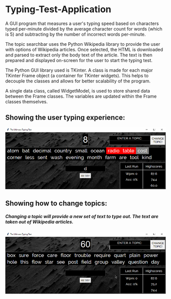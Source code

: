 # Typing-Test-Application

A GUI program that measures a user's typing speed based on characters typed per-minute divided by 
the average character count for words (which is 5) and subtracting by the number of incorrect words per-minute.

The topic searchbar uses the Python Wikipedia library to provide the user with options of Wikipedia articles. Once selected, 
the HTML is downloaded and parsed to extract only the body text of the article. The text is then prepared and displayed on-screen
for the user to start the typing test. 

The Python GUI library used is TKinter. A class is made for each major TKinter Frame object (a container for TKinter widgets). 
This helps to decouple the classes and allows for better scalability of the program. 

A single data class, called WidgetModel, is used to store shared data between the Frame classes. The variables are updated
within the Frame classes themselves. 

## Showing the user typing experience: 
![Typing-Test-Application](TypingTestRecording.gif)


## Showing how to change topics: 
##### Changing a topic will provide a new set of text to type out. The text are taken out of Wikipedia articles.
![Typing-Test-Application](TypingTestRecording2.gif)
